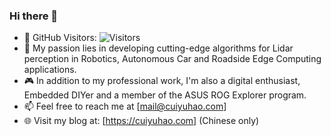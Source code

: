 ### Hi there 👋

- 👯 GitHub Visitors: ![Visitors](https://api.visitorbadge.io/api/visitors?path=cuiyuhao.com&label=%20&labelColor=%23ffffff&countColor=%23ffffff&style=flat&labelStyle=none)
- 🌱 My passion lies in developing cutting-edge algorithms for Lidar perception in Robotics, Autonomous Car and Roadside Edge Computing applications.
- 🎮 In addition to my professional work, I'm also a digital enthusiast, Embedded DIYer and a member of the ASUS ROG Explorer program.
- 📫 Feel free to reach me at [mail@cuiyuhao.com]
- 🌐 Visit my blog at: [https://cuiyuhao.com] (Chinese only)

<!--
**cyhasuka/cyhasuka** is a ✨ _special_ ✨ repository because its `README.md` (this file) appears on your GitHub profile.

Here are some ideas to get you started:

- 🔭 I’m currently working on ...
- 🌱 I’m currently learning ...
- 👯 I’m looking to collaborate on ...
- 🤔 I’m looking for help with ...
- 💬 Ask me about ...
- 📫 How to reach me: ...
- 😄 Pronouns: ...
- ⚡ Fun fact: ...
-->
